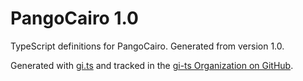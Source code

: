 # PangoCairo 1.0

TypeScript definitions for PangoCairo. Generated from version 1.0.

Generated with [gi.ts](https://gitlab.gnome.org/ewlsh/gi.ts) and tracked in the [gi-ts Organization on GitHub](https://github.com/gi-ts).
